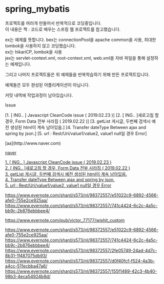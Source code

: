# spring_mybatis

프로젝트를 여러개 만들어서 반복적으로 코딩중입니다.<br/>
이 내용은 책 : 코드로 배우는 스프링 웹 프로젝트를 참고했습니다.

ex는 예제를 뜻합니다.
bex는 connectionPool을 apache common을 사용, 최대한 lombok을 사용하지 않고 코딩했습니다.<br/>
ex는 hikariCP, lombok을 사용<br/>
jex는 servlet-context.xml, root-context.xml, web.xml을 자바 파일을 통해 설정하는 예제입니다.<br/>

그리고 나머지 프로젝트들은 위 예제들을 반복학습하기 위해 만든 프로젝트입니다.

예제들은 모두 완성된 어플리케이션이 아닙니다.

커밋 내역에 작업과정이 남아있습니다.



Issue

[1. [ ING.. ] Javascript CleanCode issue ( 2019.02.23 )]
[2. [ ING.. ]새로고침 할 경우, Form Data 전부 사라짐 ( 2019.02.22 )]
[3. getList 게시글, 두번째 검색시 예전 생성된 html이 계속 남아있음.]
[4. Transfer dateType Between ajax and spring by json.]
[5. url : Rest/Uri/value1/value2, value1 null일 경우 Error]

<Link>
[aa](http://www.naver.com)

[naver](http://www.naver.com)

[1. [ ING.. ] Javascript CleanCode issue ( 2019.02.23 )](https://www.evernote.com/shard/s573/nl/98372557/e51022c9-6892-4566-afe0-755e2ce925aa/) <br/>
[2. [ ING.. ]새로고침 할 경우, Form Data 전부 사라짐 ( 2019.02.22 )](https://www.evernote.com/shard/s573/nl/98372557/741c4424-6c2c-4a5c-bb9c-2b876ebbbee4/)<br/>
[3. getList 게시글, 두번째 검색시 예전 생성된 html이 계속 남아있음.](https://www.evernote.com/shard/s573/nl/98372557/2fe05749-24ad-4d7c-8b31-1f487075db93/)<br/>
[4. Transfer dateType Between ajax and spring by json.](https://www.evernote.com/shard/s573/nl/98372557/d0f40fcf-f524-4a3b-a4cc-511ecbba47a6/)<br/>
[5. url : Rest/Uri/value1/value2, value1 null일 경우 Error](https://www.evernote.com/shard/s573/nl/98372557/155f1489-42c3-4b40-98b3-4eca54924b8d/)<br/>


https://www.evernote.com/shard/s573/nl/98372557/e51022c9-6892-4566-afe0-755e2ce925aa/
https://www.evernote.com/shard/s573/nl/98372557/741c4424-6c2c-4a5c-bb9c-2b876ebbbee4/

https://www.evernote.com/pub/victor_77177/wishit_custom


https://www.evernote.com/shard/s573/nl/98372557/e51022c9-6892-4566-afe0-755e2ce925aa/
https://www.evernote.com/shard/s573/nl/98372557/741c4424-6c2c-4a5c-bb9c-2b876ebbbee4/
https://www.evernote.com/shard/s573/nl/98372557/2fe05749-24ad-4d7c-8b31-1f487075db93/
https://www.evernote.com/shard/s573/nl/98372557/d0f40fcf-f524-4a3b-a4cc-511ecbba47a6/
https://www.evernote.com/shard/s573/nl/98372557/155f1489-42c3-4b40-98b3-4eca54924b8d/
